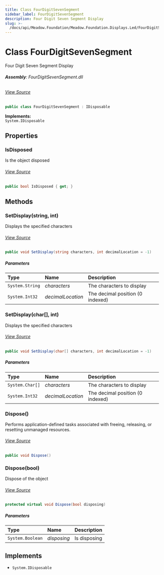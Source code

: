 ```yaml
---
title: Class FourDigitSevenSegment
sidebar_label: FourDigitSevenSegment
description: Four Digit Seven Segment Display
slug: >-
  /docs/api/Meadow.Foundation/Meadow.Foundation.Displays.Led/FourDigitSevenSegment
---
```

# Class FourDigitSevenSegment
Four Digit Seven Segment Display

###### **Assembly**: FourDigitSevenSegment.dll
###### [View Source](https://github.com/WildernessLabs/Meadow.Foundation.git/blob/develop/Source/Meadow.Foundation.Peripherals/Displays.Led.FourDigitSevenSegment/Driver/FourDigitSevenSegment.cs#L11)
```csharp title="Declaration"
public class FourDigitSevenSegment : IDisposable
```
**Implements:**  
`System.IDisposable`

## Properties
### IsDisposed
Is the object disposed
###### [View Source](https://github.com/WildernessLabs/Meadow.Foundation.git/blob/develop/Source/Meadow.Foundation.Peripherals/Displays.Led.FourDigitSevenSegment/Driver/FourDigitSevenSegment.cs#L16)
```csharp title="Declaration"
public bool IsDisposed { get; }
```
## Methods
### SetDisplay(string, int)
Displays the specified characters
###### [View Source](https://github.com/WildernessLabs/Meadow.Foundation.git/blob/develop/Source/Meadow.Foundation.Peripherals/Displays.Led.FourDigitSevenSegment/Driver/FourDigitSevenSegment.cs#L115)
```csharp title="Declaration"
public void SetDisplay(string characters, int decimalLocation = -1)
```

##### Parameters

| Type | Name | Description |
|:--- |:--- |:--- |
| `System.String` | *characters* | The characters to display |
| `System.Int32` | *decimalLocation* | The decimal position (0 indexed) |

### SetDisplay(char[], int)
Displays the specified characters
###### [View Source](https://github.com/WildernessLabs/Meadow.Foundation.git/blob/develop/Source/Meadow.Foundation.Peripherals/Displays.Led.FourDigitSevenSegment/Driver/FourDigitSevenSegment.cs#L125)
```csharp title="Declaration"
public void SetDisplay(char[] characters, int decimalLocation = -1)
```

##### Parameters

| Type | Name | Description |
|:--- |:--- |:--- |
| `System.Char[]` | *characters* | The characters to display |
| `System.Int32` | *decimalLocation* | The decimal position (0 indexed) |

### Dispose()
Performs application-defined tasks associated with freeing, releasing, or resetting unmanaged resources.
###### [View Source](https://github.com/WildernessLabs/Meadow.Foundation.git/blob/develop/Source/Meadow.Foundation.Peripherals/Displays.Led.FourDigitSevenSegment/Driver/FourDigitSevenSegment.cs#L159)
```csharp title="Declaration"
public void Dispose()
```
### Dispose(bool)
Dispose of the object
###### [View Source](https://github.com/WildernessLabs/Meadow.Foundation.git/blob/develop/Source/Meadow.Foundation.Peripherals/Displays.Led.FourDigitSevenSegment/Driver/FourDigitSevenSegment.cs#L169)
```csharp title="Declaration"
protected virtual void Dispose(bool disposing)
```

##### Parameters

| Type | Name | Description |
|:--- |:--- |:--- |
| `System.Boolean` | *disposing* | Is disposing |


## Implements

* `System.IDisposable`
